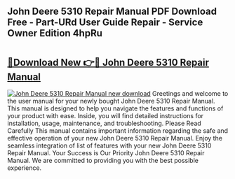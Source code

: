 ## John Deere 5310 Repair Manual PDF Download Free - Part-URd User Guide Repair - Service Owner Edition 4hpRu

# <h2><a href="http://bc8896.oget.top/?id=John+Deere+5310+Repair+Manual">🔗Download New 👉🔴 John Deere 5310 Repair Manual</a></h2>

[![John Deere 5310 Repair Manual new download](https://i.imgur.com/5g1atiW.png)](http://bc8896.oget.top/?id=John+Deere+5310+Repair+Manual)
Greetings and welcome to the user manual for your newly bought John Deere 5310 Repair Manual. This manual is designed to help you navigate the features and functions of your product with ease. Inside, you will find detailed instructions for installation, usage, maintenance, and troubleshooting. Please Read Carefully This manual contains important information regarding the safe and effective operation of your new John Deere 5310 Repair Manual. Enjoy the seamless integration of list of features with your new John Deere 5310 Repair Manual. Your Success is Our Priority John Deere 5310 Repair Manual. We are committed to providing you with the best possible experience.
